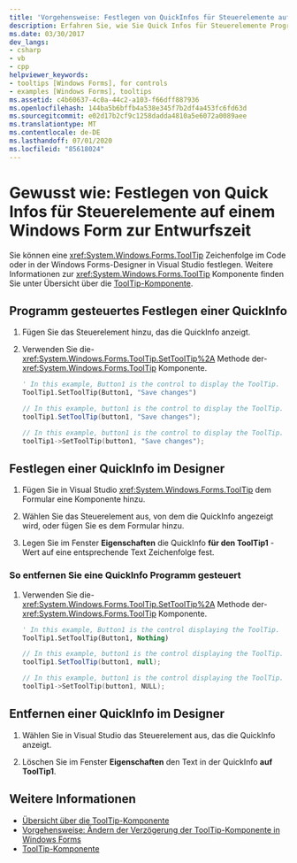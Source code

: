 ```yaml
---
title: 'Vorgehensweise: Festlegen von QuickInfos für Steuerelemente auf einem Windows Form zur Entwurfszeit'
description: Erfahren Sie, wie Sie Quick Infos für Steuerelemente Programm gesteuert oder in der Windows Forms-Designer in Visual Studio festlegen.
ms.date: 03/30/2017
dev_langs:
- csharp
- vb
- cpp
helpviewer_keywords:
- tooltips [Windows Forms], for controls
- examples [Windows Forms], tooltips
ms.assetid: c4b60637-4c0a-44c2-a103-f66dff887936
ms.openlocfilehash: 144ba5b6bffb4a538e345f7b2df4a453fc6fd63d
ms.sourcegitcommit: e02d17b2cf9c1258dadda4810a5e6072a0089aee
ms.translationtype: MT
ms.contentlocale: de-DE
ms.lasthandoff: 07/01/2020
ms.locfileid: "85618024"
---
```

# <a name="how-to-set-tooltips-for-controls-on-a-windows-form-at-design-time"></a>Gewusst wie: Festlegen von Quick Infos für Steuerelemente auf einem Windows Form zur Entwurfszeit

Sie können eine <xref:System.Windows.Forms.ToolTip> Zeichenfolge im Code oder in der Windows Forms-Designer in Visual Studio festlegen. Weitere Informationen zur <xref:System.Windows.Forms.ToolTip> Komponente finden Sie unter Übersicht über die [ToolTip-Komponente](tooltip-component-overview-windows-forms.md).

## <a name="set-a-tooltip-programmatically"></a>Programm gesteuertes Festlegen einer QuickInfo

1. Fügen Sie das Steuerelement hinzu, das die QuickInfo anzeigt.

2. Verwenden Sie die- <xref:System.Windows.Forms.ToolTip.SetToolTip%2A> Methode der- <xref:System.Windows.Forms.ToolTip> Komponente.

    ```vb
    ' In this example, Button1 is the control to display the ToolTip.
    ToolTip1.SetToolTip(Button1, "Save changes")
    ```

    ```csharp
    // In this example, button1 is the control to display the ToolTip.
    toolTip1.SetToolTip(button1, "Save changes");
    ```

    ```cpp
    // In this example, button1 is the control to display the ToolTip.
    toolTip1->SetToolTip(button1, "Save changes");
    ```

## <a name="set-a-tooltip-in-the-designer"></a>Festlegen einer QuickInfo im Designer

1. Fügen Sie in Visual Studio <xref:System.Windows.Forms.ToolTip> dem Formular eine Komponente hinzu.

2. Wählen Sie das Steuerelement aus, von dem die QuickInfo angezeigt wird, oder fügen Sie es dem Formular hinzu.

3. Legen Sie im Fenster **Eigenschaften** die QuickInfo **für den ToolTip1** -Wert auf eine entsprechende Text Zeichenfolge fest.

### <a name="to-remove-a-tooltip-programmatically"></a>So entfernen Sie eine QuickInfo Programm gesteuert

1. Verwenden Sie die- <xref:System.Windows.Forms.ToolTip.SetToolTip%2A> Methode der- <xref:System.Windows.Forms.ToolTip> Komponente.

    ```vb
    ' In this example, Button1 is the control displaying the ToolTip.
    ToolTip1.SetToolTip(Button1, Nothing)
    ```

    ```csharp
    // In this example, button1 is the control displaying the ToolTip.
    toolTip1.SetToolTip(button1, null);
    ```

    ```cpp
    // In this example, button1 is the control displaying the ToolTip.
    toolTip1->SetToolTip(button1, NULL);
    ```

## <a name="remove-a-tooltip-in-the-designer"></a>Entfernen einer QuickInfo im Designer

1. Wählen Sie in Visual Studio das Steuerelement aus, das die QuickInfo anzeigt.

2. Löschen Sie im Fenster **Eigenschaften** den Text in der QuickInfo **auf ToolTip1**.

## <a name="see-also"></a>Weitere Informationen

- [Übersicht über die ToolTip-Komponente](tooltip-component-overview-windows-forms.md)
- [Vorgehensweise: Ändern der Verzögerung der ToolTip-Komponente in Windows Forms](how-to-change-the-delay-of-the-windows-forms-tooltip-component.md)
- [ToolTip-Komponente](tooltip-component-windows-forms.md)

